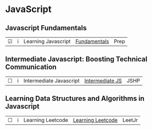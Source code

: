 # JavaScript

## Javascript Fundamentals

|     |     |       |          |          |
| --- | --- | ----- | -------- | ----- |
| &#9745; | i | Learning Javascript | [Fundamentals](./prep) | Prep |

## Intermediate Javascript: Boosting Technical Communication
|     |     |       |          |          |
| --- | --- | ----- | -------- | ----- |
| &#9744; | i | Intermediate Javascript | [Intermediate JS](./jshp) | JSHP |

## Learning Data Structures and Algorithms in Javascript
|     |     |       |          |          |
| --- | --- | ----- | -------- | ----- |
| &#9744; | i | Learning Leetcode | [Learning Leetcode](./leetjr) | LeetJr |
